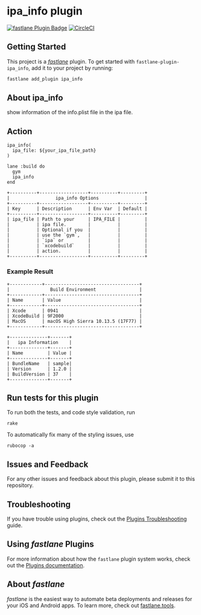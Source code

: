 # ipa_info plugin

[![fastlane Plugin Badge](https://rawcdn.githack.com/fastlane/fastlane/master/fastlane/assets/plugin-badge.svg)](https://rubygems.org/gems/fastlane-plugin-ipa_info) [![CircleCI](https://circleci.com/gh/tarappo/fastlane-plugin-ipa_info.svg?style=svg)](https://circleci.com/gh/tarappo/fastlane-plugin-ipa_info)

## Getting Started

This project is a [_fastlane_](https://github.com/fastlane/fastlane) plugin. To get started with `fastlane-plugin-ipa_info`, add it to your project by running:

```bash
fastlane add_plugin ipa_info
```

## About ipa_info

show information of the info.plist file in the ipa file.

## Action

```
ipa_info(
  ipa_file: ${your_ipa_file_path}
)
```

```
lane :build do
  gym
  ipa_info  
end
```



```
+----------+------------------+----------+---------+
|                 ipa_info Options                 |
+----------+------------------+----------+---------+
| Key      | Description      | Env Var  | Default |
+----------+------------------+----------+---------+
| ipa_file | Path to your     | IPA_FILE |         |
|          | ipa file.        |          |         |
|          | Optional if you  |          |         |
|          | use the `gym`,   |          |         |
|          | `ipa` or         |          |         |
|          | `xcodebuild`     |          |         |
|          | action.          |          |         |
+----------+------------------+----------+---------+
```

### Example Result

```
+------------+-----------------------------------+
|               Build Environment                |
+------------+-----------------------------------+
| Name       | Value                             |
+------------+-----------------------------------+
| Xcode      | 0941                              |
| XcodeBuild | 9F2000                            |
| MacOS      | macOS High Sierra 10.13.5 (17F77) |
+------------+-----------------------------------+

+--------------+-------+
|   ipa Information    |
+--------------+-------+
| Name         | Value |
+--------------+-------+
| BundleName   | sample|
| Version      | 1.2.0 |
| BuildVersion | 37    |
+--------------+-------+
```

## Run tests for this plugin

To run both the tests, and code style validation, run

```
rake
```

To automatically fix many of the styling issues, use
```
rubocop -a
```

## Issues and Feedback

For any other issues and feedback about this plugin, please submit it to this repository.

## Troubleshooting

If you have trouble using plugins, check out the [Plugins Troubleshooting](https://docs.fastlane.tools/plugins/plugins-troubleshooting/) guide.

## Using _fastlane_ Plugins

For more information about how the `fastlane` plugin system works, check out the [Plugins documentation](https://docs.fastlane.tools/plugins/create-plugin/).

## About _fastlane_

_fastlane_ is the easiest way to automate beta deployments and releases for your iOS and Android apps. To learn more, check out [fastlane.tools](https://fastlane.tools).
